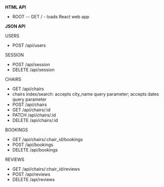 **HTML API**
- ROOT -- GET / - loads React web app

**JSON API**

USERS
- POST /api/users

SESSION
- POST /api/session
- DELETE /api/session

CHAIRS
- GET /api/chairs
- chairs index/search: accepts city_name query parameter; accepts dates query parameter
- POST /api/chairs
- GET /api/chairs/:id
- PATCH /api/chairs/:id
- DELETE /api/chairs/:id

BOOKINGS
- GET /api/chairs/:chair_id/bookings
- POST /api/bookings
- DELETE /api/bookings

REVIEWS
- GET /api/chairs/:chair_id/reviews
- POST /api/reviews 
- DELETE /api/reviews
